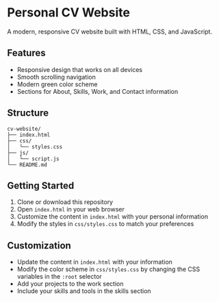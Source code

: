 # Personal CV Website

A modern, responsive CV website built with HTML, CSS, and JavaScript.

## Features

- Responsive design that works on all devices
- Smooth scrolling navigation
- Modern green color scheme
- Sections for About, Skills, Work, and Contact information

## Structure

```
cv-website/
├── index.html
├── css/
│   └── styles.css
├── js/
│   └── script.js
└── README.md
```

## Getting Started

1. Clone or download this repository
2. Open `index.html` in your web browser
3. Customize the content in `index.html` with your personal information
4. Modify the styles in `css/styles.css` to match your preferences

## Customization

- Update the content in `index.html` with your information
- Modify the color scheme in `css/styles.css` by changing the CSS variables in the `:root` selector
- Add your projects to the work section
- Include your skills and tools in the skills section

